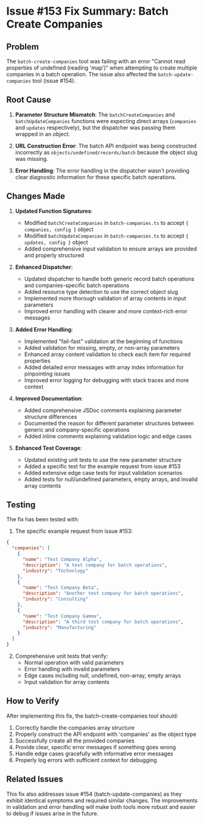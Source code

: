 # Issue #153 Fix Summary: Batch Create Companies

## Problem

The `batch-create-companies` tool was failing with an error "Cannot read properties of undefined (reading 'map')" when attempting to create multiple companies in a batch operation. The issue also affected the `batch-update-companies` tool (issue #154).

## Root Cause

1. **Parameter Structure Mismatch**: The `batchCreateCompanies` and `batchUpdateCompanies` functions were expecting direct arrays (`companies` and `updates` respectively), but the dispatcher was passing them wrapped in an object.

2. **URL Construction Error**: The batch API endpoint was being constructed incorrectly as `objects/undefined/records/batch` because the object slug was missing.

3. **Error Handling**: The error handling in the dispatcher wasn't providing clear diagnostic information for these specific batch operations.

## Changes Made

1. **Updated Function Signatures**:
   - Modified `batchCreateCompanies` in `batch-companies.ts` to accept `{ companies, config }` object
   - Modified `batchUpdateCompanies` in `batch-companies.ts` to accept `{ updates, config }` object
   - Added comprehensive input validation to ensure arrays are provided and properly structured

2. **Enhanced Dispatcher**:
   - Updated dispatcher to handle both generic record batch operations and companies-specific batch operations
   - Added resource type detection to use the correct object slug
   - Implemented more thorough validation of array contents in input parameters
   - Improved error handling with clearer and more context-rich error messages

3. **Added Error Handling**:
   - Implemented "fail-fast" validation at the beginning of functions
   - Added validation for missing, empty, or non-array parameters
   - Enhanced array content validation to check each item for required properties
   - Added detailed error messages with array index information for pinpointing issues
   - Improved error logging for debugging with stack traces and more context

4. **Improved Documentation**:
   - Added comprehensive JSDoc comments explaining parameter structure differences
   - Documented the reason for different parameter structures between generic and company-specific operations
   - Added inline comments explaining validation logic and edge cases

5. **Enhanced Test Coverage**:
   - Updated existing unit tests to use the new parameter structure
   - Added a specific test for the example request from issue #153
   - Added extensive edge case tests for input validation scenarios
   - Added tests for null/undefined parameters, empty arrays, and invalid array contents

## Testing

The fix has been tested with:

1. The specific example request from issue #153:
```json
{
  "companies": [
    {
      "name": "Test Company Alpha",
      "description": "A test company for batch operations",
      "industry": "Technology"
    },
    {
      "name": "Test Company Beta",
      "description": "Another test company for batch operations",
      "industry": "Consulting"
    },
    {
      "name": "Test Company Gamma",
      "description": "A third test company for batch operations",
      "industry": "Manufacturing"
    }
  ]
}
```

2. Comprehensive unit tests that verify:
   - Normal operation with valid parameters
   - Error handling with invalid parameters
   - Edge cases including null, undefined, non-array, empty arrays
   - Input validation for array contents

## How to Verify

After implementing this fix, the batch-create-companies tool should:

1. Correctly handle the companies array structure
2. Properly construct the API endpoint with 'companies' as the object type
3. Successfully create all the provided companies
4. Provide clear, specific error messages if something goes wrong
5. Handle edge cases gracefully with informative error messages
6. Properly log errors with sufficient context for debugging

## Related Issues

This fix also addresses issue #154 (batch-update-companies) as they exhibit identical symptoms and required similar changes. The improvements in validation and error handling will make both tools more robust and easier to debug if issues arise in the future.